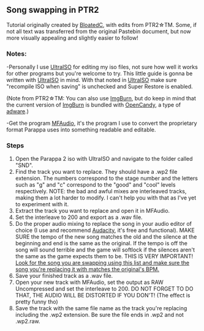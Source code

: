 ## Song swapping in PTR2

Tutorial originally created by [BloatedC](https://twitter.com/BloatedC), with edits from PTR2☆TM. Some, if not all text was transferred from the original Pastebin document, but now more visually appealing and slightly easier to follow!

### Notes:

-Personally I use [UltraISO](https://www.ultraiso.com/) for editing my iso files, not sure how well it works for other programs but you're welcome to try. This little guide is gonna be written with [UltraISO](https://www.ultraiso.com/) in mind. With that noted in [UltraISO](https://www.ultraiso.com/) make sure "recompile ISO when saving" is unchecked and Super Restore is enabled.

(Note from PTR2☆TM: You can also use [ImgBurn](http://imgburn.com/), but do keep in mind that the current version of [ImgBurn](http://imgburn.com/) is bundled with [OpenCandy](https://en.wikipedia.org/wiki/OpenCandy), a type of [adware](https://en.wikipedia.org/wiki/Adware).)

-Get the program [MFAudio](https://www.zophar.net/download_file/3180), it's the program I use to convert the proprietary format Parappa uses into something readable and editable.

### Steps

1. Open the Parappa 2 iso with UltraISO and navigate to the folder called "SND".
2. Find the track you want to replace. They should have a .wp2 file extension. The numbers correspond to the stage number and the letters such as "g" and "c" correspond to the "good" and "cool" levels respectively. NOTE: the bad and awful mixes are interleaved tracks, making them a lot harder to modify. I can't help you with that as I've yet to experiment with it.
3. Extract the track you want to replace and open it in MFAudio.
4. Set the interleave to 200 and export as a .wav file.
5. Do the proper audio mixing to replace the song in your audio editor of choice (I use and recommend [Audacity](https://www.audacityteam.org/download/), it's free and functional). MAKE SURE the tempo of the new song matches the old and the silence at the beginning and end is the same as the original. If the tempo is off the song will sound terrible and the game will softlock if the silences aren't the same as the game expects them to be. THIS IS VERY IMPORTANT! [Look for the song you are swapping using this list and make sure the song you're replacing it with matches the original's BPM.](./bpmlist.md)
6. Save your finished track as a .wav file.
7. Open your new track with MFAudio, set the output as RAW Uncompressed and set the interleave to 200. DO NOT FORGET TO DO THAT, THE AUDIO WILL BE DISTORTED IF YOU DON'T! (The effect is pretty funny tho)
8. Save the track with the same file name as the track you're replacing including the .wp2 extension. Be sure the file ends in .wp2 and not .wp2.raw.
